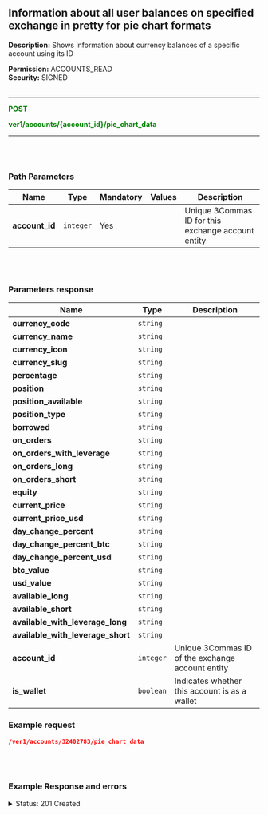## Information about all user balances on specified exchange in pretty for pie chart formats<br>


**Description:** Shows information about currency balances of a specific account using its ID<br>

**Permission:** ACCOUNTS_READ<br>
**Security:** SIGNED<br>
<br>

----------

<mark style="color:green;background-color:white" > **POST**

<mark style="color:green;background-color:white" > **ver1/accounts/{account_id}/pie_chart_data**

----------
<br>
<br>


### Path Parameters<br>

| Name | Type |	Mandatory |	Values	| Description|
|------|------|-----------|-----------------|------------|
|**account_id**  | `integer` | Yes |  | Unique 3Commas ID for this exchange account entity |

<br>
<br>

### Parameters response<br>

| Name | Type | Description|
|------|------|------------|
|**currency_code**| `string` |  |
|**currency_name**| `string`|  |
|**currency_icon**| `string`|  |
|**currency_slug**| `string`|  |
|**percentage**| `string`|  |
|**position**| `string`|  |
|**position_available**| `string`|  |
|**position_type**| `string`|  |
|**borrowed**| `string`|  |
|**on_orders**| `string`|  |
|**on_orders_with_leverage**| `string`|  |
|**on_orders_long**| `string`|  |
|**on_orders_short**| `string`|  |
|**equity**| `string`|  |
|**current_price**| `string`|  |
|**current_price_usd**| `string`|  |
|**day_change_percent**| `string`|  |
|**day_change_percent_btc**| `string`|  |
|**day_change_percent_usd**| `string`|  |
|**btc_value**| `string`|  |
|**usd_value**| `string`|  |
|**available_long**| `string`|  |
|**available_short**| `string`|  |
|**available_with_leverage_long**| `string`|  |
|**available_with_leverage_short**| `string`|  |
|**account_id**| `integer`| Unique 3Commas ID of the exchange account entity |
|**is_wallet**| `boolean`| Indicates whether this account is as a wallet |

### Example request<br>

```json
/ver1/accounts/32402783/pie_chart_data
```
<br>
<br>

### Example Response and errors<br>

<details>
<summary>Status: 201 Created</summary><br>

```json
[
    {
        "code": "BTC",
        "coinmarketcapid": "1",
        "name": "Bitcoin (BTC)",
        "y": 65.1,
        "percentage": 65.1,
        "amount": 0.00031872,
        "btc_value": "0.00031872",
        "usd_value": "20.31",
        "primary_display_currency": {
            "currency": "USD",
            "amount": "20.3146900992"
        },
        "account_id": 32402783
    },
    {
        "code": "1INCH",
        "coinmarketcapid": "8104",
        "name": "1inch Network (1INCH)",
        "y": 22.81,
        "percentage": 22.81,
        "amount": 25.3832,
        "btc_value": "0.00011168",
        "usd_value": "7.12",
        "primary_display_currency": {
            "currency": "USD",
            "amount": "7.118428038479759638742079268088009765107492032"
        },
        "account_id": 32402783
    },
    {
        "code": "DOGE",
        "coinmarketcapid": "74",
        "name": "Dogecoin (DOGE)",
        "y": 10.23,
        "percentage": 10.23,
        "amount": 27.076,
        "btc_value": "0.00005009",
        "usd_value": "3.19",
        "primary_display_currency": {
            "currency": "USD",
            "amount": "3.192692695416"
        },
        "account_id": 32402783
    },
    {
        "code": "USDT",
        "coinmarketcapid": "825",
        "name": "Tether USDt (USDT)",
        "y": 0.91,
        "percentage": 0.91,
        "amount": 0.28478606,
        "btc_value": "0.00000447",
        "usd_value": "0.28",
        "primary_display_currency": {
            "currency": "USD",
            "amount": "0.28478606"
        },
        "account_id": 32402783
    },
    {
        "code": "ETH",
        "coinmarketcapid": "1027",
        "name": "Ethereum (ETH)",
        "y": 0.79,
        "percentage": 0.79,
        "amount": 9.52e-05,
        "btc_value": "0.00000388",
        "usd_value": "0.25",
        "primary_display_currency": {
            "currency": "USD",
            "amount": "0.247266593784"
        },
        "account_id": 32402783
    },
    {
        "code": "FIL",
        "coinmarketcapid": "2280",
        "name": "Filecoin (FIL)",
        "y": 0.1,
        "percentage": 0.1,
        "amount": 0.008,
        "btc_value": "0.00000049",
        "usd_value": "0.03",
        "primary_display_currency": {
            "currency": "USD",
            "amount": "0.0309223045260562519961798965959195228138048"
        },
        "account_id": 32402783
    },
    {
        "code": "ADA",
        "coinmarketcapid": "2010",
        "name": "Cardano (ADA)",
        "y": 0.05,
        "percentage": 0.05,
        "amount": 0.04,
        "btc_value": "0.00000024",
        "usd_value": "0.02",
        "primary_display_currency": {
            "currency": "USD",
            "amount": "0.015220720368"
        },
        "account_id": 32402783
    },
    {
        "code": "RENDER",
        "coinmarketcapid": "5690",
        "name": "Render (RENDER)",
        "y": 0.0,
        "percentage": 0.0,
        "amount": 0.00018,
        "btc_value": "0.00000002",
        "usd_value": "0.0",
        "primary_display_currency": {
            "currency": "USD",
            "amount": "0.001163970148812561494902812536999044751488824"
        },
        "account_id": 32402783
    }
]
```
</details>
 